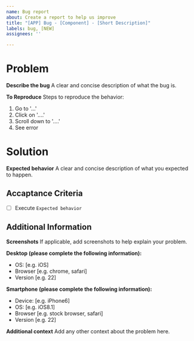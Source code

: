 ```yaml
---
name: Bug report
about: Create a report to help us improve
title: "[APP] Bug - [Component] - [Short Description]"
labels: bug, [NEW]
assignees: ''

---
```


# Problem
**Describe the bug**
A clear and concise description of what the bug is.

**To Reproduce**
Steps to reproduce the behavior:
1. Go to '...'
2. Click on '....'
3. Scroll down to '....'
4. See error

# Solution
**Expected behavior**
A clear and concise description of what you expected to happen.

## Accaptance Criteria
- [ ] Execute ``Expected behavior ``

## Additional Information
**Screenshots**
If applicable, add screenshots to help explain your problem.

**Desktop (please complete the following information):**
 - OS: [e.g. iOS]
 - Browser [e.g. chrome, safari]
 - Version [e.g. 22]

**Smartphone (please complete the following information):**
 - Device: [e.g. iPhone6]
 - OS: [e.g. iOS8.1]
 - Browser [e.g. stock browser, safari]
 - Version [e.g. 22]

**Additional context**
Add any other context about the problem here.

